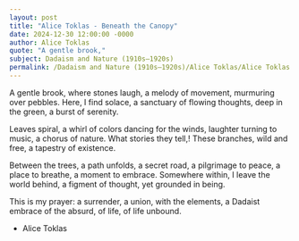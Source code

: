 ```yaml
---
layout: post
title: "Alice Toklas - Beneath the Canopy"
date: 2024-12-30 12:00:00 -0000
author: Alice Toklas
quote: "A gentle brook,"
subject: Dadaism and Nature (1910s–1920s)
permalink: /Dadaism and Nature (1910s–1920s)/Alice Toklas/Alice Toklas - Beneath the Canopy
---
```


A gentle brook,
where stones laugh,
a melody of movement,
murmuring over pebbles.
Here, I find solace,
a sanctuary
of flowing thoughts,
deep in the green,
a burst of serenity.

Leaves spiral,
a whirl of colors
dancing for the winds,
laughter turning to music,
a chorus of nature.
What stories they tell,!
These branches, wild and free,
a tapestry of existence.

Between the trees,
a path unfolds,
a secret road,
a pilgrimage to peace,
a place to breathe,
a moment to embrace.
Somewhere within,
I leave the world behind,
a figment of thought,
yet grounded in being.

This is my prayer:
a surrender,
a union,
with the elements,
a Dadaist embrace
of the absurd,
of life,
of life unbound.

- Alice Toklas
